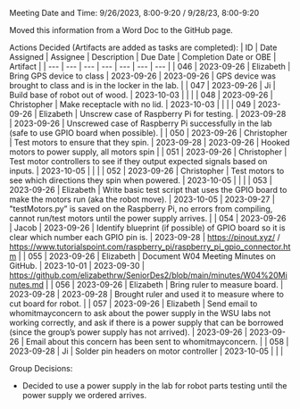 Meeting Date and Time: 9/26/2023, 8:00-9:20 / 9/28/23, 8:00-9:20

Moved this information from a Word Doc to the GitHub page.

Actions Decided (Artifacts are added as tasks are completed):
| ID | Date Assigned | Assignee | Description | Due Date | Completion Date or OBE | Artifact |
| --- | --- | --- | --- | --- | --- | --- |
| 046 | 2023-09-26 | Elizabeth | Bring GPS device to class | 2023-09-26 | 2023-09-26 | GPS device was brought to class and is in the locker in the lab. |
| 047 | 2023-09-26 | Ji | Build base of robot out of wood. | 2023-10-03 |  |  |
| 048 | 2023-09-26 | Christopher | Make receptacle with no lid. | 2023-10-03 |  |  |
| 049 | 2023-09-26 | Elizabeth | Unscrew case of Raspberry Pi for testing. | 2023-09-28 | 2023-09-26 | Unscrewed case of Raspberry Pi successfully in the lab (safe to use GPIO board when possible). |
| 050 | 2023-09-26 | Christopher | Test motors to ensure that they spin. | 2023-09-28 | 2023-09-26 | Hooked motors to power supply, all motors spin |
| 051 | 2023-09-26 | Christopher | Test motor controllers to see if they output expected signals based on inputs. | 2023-10-05 |  |  |
| 052 | 2023-09-26 | Christopher | Test motors to see which directions they spin when powered. | 2023-10-05 |  |  |
| 053 | 2023-09-26 | Elizabeth | Write basic test script that uses the GPIO board to make the motors run (aka the robot move). | 2023-10-05 | 2023-09-27 | "testMotors.py” is saved on the Raspberry Pi, no errors from compiling, cannot run/test motors until the power supply arrives. |
| 054 | 2023-09-26 | Jacob | 2023-09-26 | Identify blueprint (if possible) of GPIO board so it is clear which number each GPIO pin is. | 2023-09-28 | https://pinout.xyz/ / https://www.tutorialspoint.com/raspberry_pi/raspberry_pi_gpio_connector.htm |
| 055 | 2023-09-26 | Elizabeth | Document W04 Meeting Minutes on GitHub. | 2023-10-01 | 2023-09-30 | https://github.com/elizabethrw/SeniorDes2/blob/main/minutes/W04%20Minutes.md |
| 056 | 2023-09-26 | Elizabeth | Bring ruler to measure board. | 2023-09-28 | 2023-09-28 | Brought ruler and used it to measure where to cut board for robot. |
| 057 | 2023-09-26 | Elizabeth | Send email to whomitmayconcern to ask about the power supply in the WSU labs not working correctly, and ask if there is a power supply that can be borrowed (since the group’s power supply has not arrived). | 2023-09-26 | 2023-09-26 | Email about this concern has been sent to whomitmayconcern. |
| 058 | 2023-09-28 | Ji | Solder pin headers on motor controller | 2023-10-05 |  |  |

Group Decisions:
 - Decided to use a power supply in the lab for robot parts testing until the power supply we ordered arrives.
